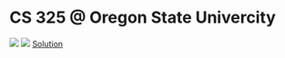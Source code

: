 CS 325 @ Oregon State Univercity
================================
![](./HW1W17-1.png)
![](./HW1W17-2.png)
[Solution](./HW1W17-Solutions.pdf)

